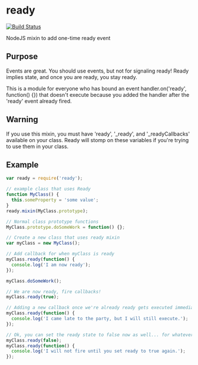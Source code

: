 ready
=====

[![Build Status](https://travis-ci.org/supershabam/ready.png)](https://travis-ci.org/supershabam/ready)

NodeJS mixin to add one-time ready event

## Purpose
Events are great. You should use events, but not for signaling ready! Ready implies state, and once you are ready, you stay ready.

This is a module for everyone who has bound an event handler.on('ready', function() {}) that doesn't execute because you added the handler after the 'ready' event already fired.

## Warning
If you use this mixin, you must have 'ready', '\_ready', and '\_readyCallbacks' available on your class. Ready will stomp on these variables if you're trying to use them in your class.

## Example
```javascript
var ready = require('ready');

// example class that uses Ready
function MyClass() {
  this.someProperty = 'some value';
}
ready.mixin(MyClass.prototype);

// Normal class prototype functions
MyClass.prototype.doSomeWork = function() {}; 

// Create a new class that uses ready mixin
var myClass = new MyClass();

// Add callback for when myClass is ready
myClass.ready(function() {
  console.log('I am now ready');
});

myClass.doSomeWork();

// We are now ready, fire callbacks!
myClass.ready(true);

// Adding a new callback once we're already ready gets executed immediately
myClass.ready(function() {
  console.log('I came late to the party, but I will still execute.');
});

// Ok, you can set the ready state to false now as well... for whatever reason
myClass.ready(false);
myClass.ready(function() {
  console.log('I will not fire until you set ready to true again.');
});
```
